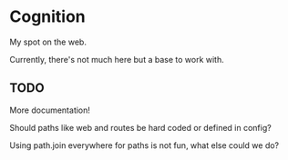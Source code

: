 Cognition
=========
My spot on the web.

Currently, there's not much here but a base to work with.

TODO
----
More documentation!

Should paths like web and routes be hard coded or defined in config?

Using path.join everywhere for paths is not fun, what else could we do?
